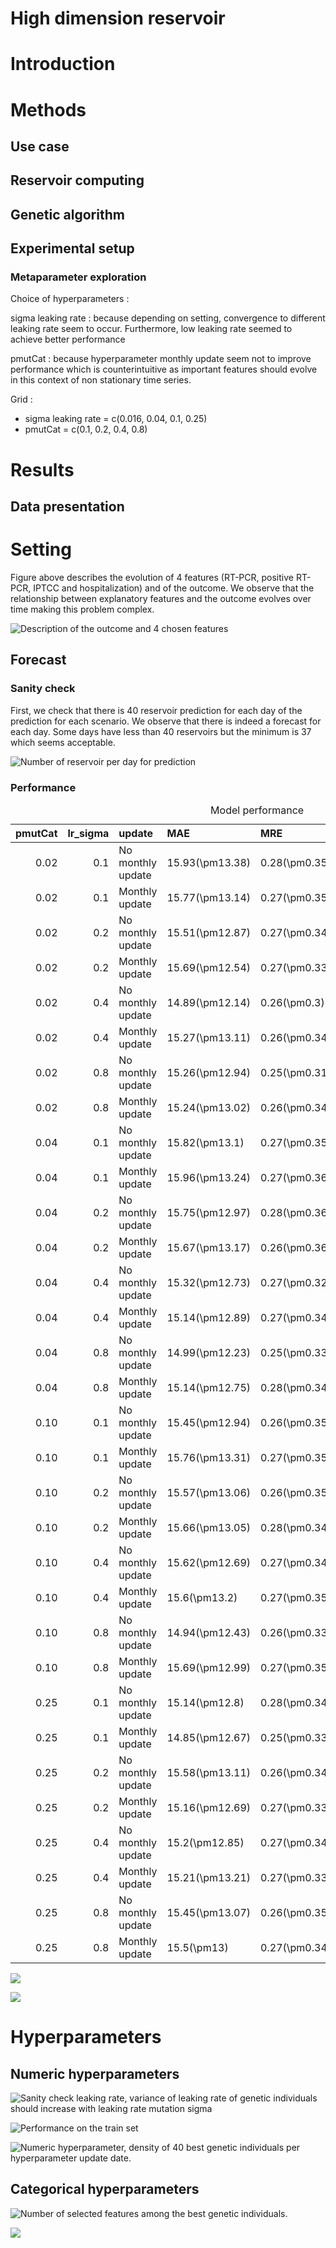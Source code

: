 High dimension reservoir
================

<script src="results_high_dim_rc_files/libs/kePrint-0.0.1/kePrint.js"></script>
<link href="results_high_dim_rc_files/libs/lightable-0.0.1/lightable.css" rel="stylesheet" />


# Introduction

# Methods

## Use case

## Reservoir computing

## Genetic algorithm

## Experimental setup

### Metaparameter exploration

Choice of hyperparameters :

sigma leaking rate : because depending on setting, convergence to
different leaking rate seem to occur. Furthermore, low leaking rate
seemed to achieve better performance

pmutCat : because hyperparameter monthly update seem not to improve
performance which is counterintuitive as important features should
evolve in this context of non stationary time series.

Grid :

- sigma leaking rate = c(0.016, 0.04, 0.1, 0.25)
- pmutCat = c(0.1, 0.2, 0.4, 0.8)

# Results

## Data presentation

# Setting

Figure above describes the evolution of 4 features (RT-PCR, positive
RT-PCR, IPTCC and hospitalization) and of the outcome. We observe that
the relationship between explanatory features and the outcome evolves
over time making this problem complex.

![Description of the outcome and 4 chosen
features](results_high_dim_rc_files/figure-commonmark/unnamed-chunk-2-1.png)

## Forecast

### Sanity check

First, we check that there is 40 reservoir prediction for each day of
the prediction for each scenario. We observe that there is indeed a
forecast for each day. Some days have less than 40 reservoirs but the
minimum is 37 which seems acceptable.

![Number of reservoir per day for
prediction](results_high_dim_rc_files/figure-commonmark/sanitycheck-1.png)

### Performance

<table class="table" style="margin-left: auto; margin-right: auto;">
<caption>Model performance</caption>
 <thead>
  <tr>
   <th style="text-align:right;"> pmutCat </th>
   <th style="text-align:right;"> lr_sigma </th>
   <th style="text-align:left;"> update </th>
   <th style="text-align:left;"> MAE </th>
   <th style="text-align:left;"> MRE </th>
   <th style="text-align:left;"> MAEB </th>
   <th style="text-align:left;"> MREB </th>
  </tr>
 </thead>
<tbody>
  <tr>
   <td style="text-align:right;"> 0.02 </td>
   <td style="text-align:right;"> 0.1 </td>
   <td style="text-align:left;"> No monthly update </td>
   <td style="text-align:left;"> 15.93(\pm13.38) </td>
   <td style="text-align:left;"> 0.28(\pm0.35) </td>
   <td style="text-align:left;"> -2.65(\pm5.74) </td>
   <td style="text-align:left;"> 0.9(\pm1.59) </td>
  </tr>
  <tr>
   <td style="text-align:right;"> 0.02 </td>
   <td style="text-align:right;"> 0.1 </td>
   <td style="text-align:left;"> Monthly update </td>
   <td style="text-align:left;"> 15.77(\pm13.14) </td>
   <td style="text-align:left;"> 0.27(\pm0.35) </td>
   <td style="text-align:left;"> -2.82(\pm5.05) </td>
   <td style="text-align:left;"> 0.87(\pm1.06) </td>
  </tr>
  <tr>
   <td style="text-align:right;"> 0.02 </td>
   <td style="text-align:right;"> 0.2 </td>
   <td style="text-align:left;"> No monthly update </td>
   <td style="text-align:left;"> 15.51(\pm12.87) </td>
   <td style="text-align:left;"> 0.27(\pm0.34) </td>
   <td style="text-align:left;"> -3.08(\pm5.82) </td>
   <td style="text-align:left;"> 0.88(\pm1.56) </td>
  </tr>
  <tr>
   <td style="text-align:right;"> 0.02 </td>
   <td style="text-align:right;"> 0.2 </td>
   <td style="text-align:left;"> Monthly update </td>
   <td style="text-align:left;"> 15.69(\pm12.54) </td>
   <td style="text-align:left;"> 0.27(\pm0.33) </td>
   <td style="text-align:left;"> -2.9(\pm5.79) </td>
   <td style="text-align:left;"> 0.85(\pm1.52) </td>
  </tr>
  <tr>
   <td style="text-align:right;"> 0.02 </td>
   <td style="text-align:right;"> 0.4 </td>
   <td style="text-align:left;"> No monthly update </td>
   <td style="text-align:left;"> 14.89(\pm12.14) </td>
   <td style="text-align:left;"> 0.26(\pm0.3) </td>
   <td style="text-align:left;"> -3.7(\pm7.36) </td>
   <td style="text-align:left;"> 0.84(\pm2.16) </td>
  </tr>
  <tr>
   <td style="text-align:right;"> 0.02 </td>
   <td style="text-align:right;"> 0.4 </td>
   <td style="text-align:left;"> Monthly update </td>
   <td style="text-align:left;"> 15.27(\pm13.11) </td>
   <td style="text-align:left;"> 0.26(\pm0.34) </td>
   <td style="text-align:left;"> -3.32(\pm5.8) </td>
   <td style="text-align:left;"> 0.88(\pm1.4) </td>
  </tr>
  <tr>
   <td style="text-align:right;"> 0.02 </td>
   <td style="text-align:right;"> 0.8 </td>
   <td style="text-align:left;"> No monthly update </td>
   <td style="text-align:left;"> 15.26(\pm12.94) </td>
   <td style="text-align:left;"> 0.25(\pm0.31) </td>
   <td style="text-align:left;"> -3.33(\pm7.88) </td>
   <td style="text-align:left;"> 0.84(\pm1.83) </td>
  </tr>
  <tr>
   <td style="text-align:right;"> 0.02 </td>
   <td style="text-align:right;"> 0.8 </td>
   <td style="text-align:left;"> Monthly update </td>
   <td style="text-align:left;"> 15.24(\pm13.02) </td>
   <td style="text-align:left;"> 0.26(\pm0.34) </td>
   <td style="text-align:left;"> -3.34(\pm7.14) </td>
   <td style="text-align:left;"> 0.87(\pm1.79) </td>
  </tr>
  <tr>
   <td style="text-align:right;"> 0.04 </td>
   <td style="text-align:right;"> 0.1 </td>
   <td style="text-align:left;"> No monthly update </td>
   <td style="text-align:left;"> 15.82(\pm13.1) </td>
   <td style="text-align:left;"> 0.27(\pm0.35) </td>
   <td style="text-align:left;"> -2.76(\pm5.86) </td>
   <td style="text-align:left;"> 0.9(\pm1.13) </td>
  </tr>
  <tr>
   <td style="text-align:right;"> 0.04 </td>
   <td style="text-align:right;"> 0.1 </td>
   <td style="text-align:left;"> Monthly update </td>
   <td style="text-align:left;"> 15.96(\pm13.24) </td>
   <td style="text-align:left;"> 0.27(\pm0.36) </td>
   <td style="text-align:left;"> -2.63(\pm5.34) </td>
   <td style="text-align:left;"> 0.89(\pm1.06) </td>
  </tr>
  <tr>
   <td style="text-align:right;"> 0.04 </td>
   <td style="text-align:right;"> 0.2 </td>
   <td style="text-align:left;"> No monthly update </td>
   <td style="text-align:left;"> 15.75(\pm12.97) </td>
   <td style="text-align:left;"> 0.28(\pm0.36) </td>
   <td style="text-align:left;"> -2.84(\pm5.67) </td>
   <td style="text-align:left;"> 0.89(\pm1.61) </td>
  </tr>
  <tr>
   <td style="text-align:right;"> 0.04 </td>
   <td style="text-align:right;"> 0.2 </td>
   <td style="text-align:left;"> Monthly update </td>
   <td style="text-align:left;"> 15.67(\pm13.17) </td>
   <td style="text-align:left;"> 0.26(\pm0.36) </td>
   <td style="text-align:left;"> -2.91(\pm5.07) </td>
   <td style="text-align:left;"> 0.89(\pm1.23) </td>
  </tr>
  <tr>
   <td style="text-align:right;"> 0.04 </td>
   <td style="text-align:right;"> 0.4 </td>
   <td style="text-align:left;"> No monthly update </td>
   <td style="text-align:left;"> 15.32(\pm12.73) </td>
   <td style="text-align:left;"> 0.27(\pm0.32) </td>
   <td style="text-align:left;"> -3.27(\pm6.5) </td>
   <td style="text-align:left;"> 0.81(\pm1.65) </td>
  </tr>
  <tr>
   <td style="text-align:right;"> 0.04 </td>
   <td style="text-align:right;"> 0.4 </td>
   <td style="text-align:left;"> Monthly update </td>
   <td style="text-align:left;"> 15.14(\pm12.89) </td>
   <td style="text-align:left;"> 0.27(\pm0.34) </td>
   <td style="text-align:left;"> -3.45(\pm5.8) </td>
   <td style="text-align:left;"> 0.86(\pm1.55) </td>
  </tr>
  <tr>
   <td style="text-align:right;"> 0.04 </td>
   <td style="text-align:right;"> 0.8 </td>
   <td style="text-align:left;"> No monthly update </td>
   <td style="text-align:left;"> 14.99(\pm12.23) </td>
   <td style="text-align:left;"> 0.25(\pm0.33) </td>
   <td style="text-align:left;"> -3.6(\pm7.4) </td>
   <td style="text-align:left;"> 0.82(\pm1.29) </td>
  </tr>
  <tr>
   <td style="text-align:right;"> 0.04 </td>
   <td style="text-align:right;"> 0.8 </td>
   <td style="text-align:left;"> Monthly update </td>
   <td style="text-align:left;"> 15.14(\pm12.75) </td>
   <td style="text-align:left;"> 0.28(\pm0.34) </td>
   <td style="text-align:left;"> -3.44(\pm6.18) </td>
   <td style="text-align:left;"> 0.86(\pm1.68) </td>
  </tr>
  <tr>
   <td style="text-align:right;"> 0.10 </td>
   <td style="text-align:right;"> 0.1 </td>
   <td style="text-align:left;"> No monthly update </td>
   <td style="text-align:left;"> 15.45(\pm12.94) </td>
   <td style="text-align:left;"> 0.26(\pm0.35) </td>
   <td style="text-align:left;"> -3.13(\pm6.01) </td>
   <td style="text-align:left;"> 0.86(\pm1.62) </td>
  </tr>
  <tr>
   <td style="text-align:right;"> 0.10 </td>
   <td style="text-align:right;"> 0.1 </td>
   <td style="text-align:left;"> Monthly update </td>
   <td style="text-align:left;"> 15.76(\pm13.31) </td>
   <td style="text-align:left;"> 0.27(\pm0.35) </td>
   <td style="text-align:left;"> -2.82(\pm5.51) </td>
   <td style="text-align:left;"> 0.89(\pm1.45) </td>
  </tr>
  <tr>
   <td style="text-align:right;"> 0.10 </td>
   <td style="text-align:right;"> 0.2 </td>
   <td style="text-align:left;"> No monthly update </td>
   <td style="text-align:left;"> 15.57(\pm13.06) </td>
   <td style="text-align:left;"> 0.26(\pm0.35) </td>
   <td style="text-align:left;"> -3.02(\pm6.21) </td>
   <td style="text-align:left;"> 0.89(\pm1.13) </td>
  </tr>
  <tr>
   <td style="text-align:right;"> 0.10 </td>
   <td style="text-align:right;"> 0.2 </td>
   <td style="text-align:left;"> Monthly update </td>
   <td style="text-align:left;"> 15.66(\pm13.05) </td>
   <td style="text-align:left;"> 0.28(\pm0.34) </td>
   <td style="text-align:left;"> -2.93(\pm5.38) </td>
   <td style="text-align:left;"> 0.89(\pm1.67) </td>
  </tr>
  <tr>
   <td style="text-align:right;"> 0.10 </td>
   <td style="text-align:right;"> 0.4 </td>
   <td style="text-align:left;"> No monthly update </td>
   <td style="text-align:left;"> 15.62(\pm12.69) </td>
   <td style="text-align:left;"> 0.27(\pm0.34) </td>
   <td style="text-align:left;"> -2.97(\pm5.84) </td>
   <td style="text-align:left;"> 0.87(\pm1.56) </td>
  </tr>
  <tr>
   <td style="text-align:right;"> 0.10 </td>
   <td style="text-align:right;"> 0.4 </td>
   <td style="text-align:left;"> Monthly update </td>
   <td style="text-align:left;"> 15.6(\pm13.2) </td>
   <td style="text-align:left;"> 0.27(\pm0.35) </td>
   <td style="text-align:left;"> -2.99(\pm5.5) </td>
   <td style="text-align:left;"> 0.88(\pm1.36) </td>
  </tr>
  <tr>
   <td style="text-align:right;"> 0.10 </td>
   <td style="text-align:right;"> 0.8 </td>
   <td style="text-align:left;"> No monthly update </td>
   <td style="text-align:left;"> 14.94(\pm12.43) </td>
   <td style="text-align:left;"> 0.26(\pm0.33) </td>
   <td style="text-align:left;"> -3.65(\pm6.71) </td>
   <td style="text-align:left;"> 0.82(\pm1.64) </td>
  </tr>
  <tr>
   <td style="text-align:right;"> 0.10 </td>
   <td style="text-align:right;"> 0.8 </td>
   <td style="text-align:left;"> Monthly update </td>
   <td style="text-align:left;"> 15.69(\pm12.99) </td>
   <td style="text-align:left;"> 0.27(\pm0.35) </td>
   <td style="text-align:left;"> -2.9(\pm5.41) </td>
   <td style="text-align:left;"> 0.89(\pm1.37) </td>
  </tr>
  <tr>
   <td style="text-align:right;"> 0.25 </td>
   <td style="text-align:right;"> 0.1 </td>
   <td style="text-align:left;"> No monthly update </td>
   <td style="text-align:left;"> 15.14(\pm12.8) </td>
   <td style="text-align:left;"> 0.28(\pm0.34) </td>
   <td style="text-align:left;"> -3.45(\pm6.33) </td>
   <td style="text-align:left;"> 0.85(\pm1.71) </td>
  </tr>
  <tr>
   <td style="text-align:right;"> 0.25 </td>
   <td style="text-align:right;"> 0.1 </td>
   <td style="text-align:left;"> Monthly update </td>
   <td style="text-align:left;"> 14.85(\pm12.67) </td>
   <td style="text-align:left;"> 0.25(\pm0.33) </td>
   <td style="text-align:left;"> -3.73(\pm5.97) </td>
   <td style="text-align:left;"> 0.84(\pm1.17) </td>
  </tr>
  <tr>
   <td style="text-align:right;"> 0.25 </td>
   <td style="text-align:right;"> 0.2 </td>
   <td style="text-align:left;"> No monthly update </td>
   <td style="text-align:left;"> 15.58(\pm13.11) </td>
   <td style="text-align:left;"> 0.26(\pm0.34) </td>
   <td style="text-align:left;"> -3.01(\pm6) </td>
   <td style="text-align:left;"> 0.86(\pm1.59) </td>
  </tr>
  <tr>
   <td style="text-align:right;"> 0.25 </td>
   <td style="text-align:right;"> 0.2 </td>
   <td style="text-align:left;"> Monthly update </td>
   <td style="text-align:left;"> 15.16(\pm12.69) </td>
   <td style="text-align:left;"> 0.27(\pm0.33) </td>
   <td style="text-align:left;"> -3.42(\pm5.9) </td>
   <td style="text-align:left;"> 0.85(\pm1.34) </td>
  </tr>
  <tr>
   <td style="text-align:right;"> 0.25 </td>
   <td style="text-align:right;"> 0.4 </td>
   <td style="text-align:left;"> No monthly update </td>
   <td style="text-align:left;"> 15.2(\pm12.85) </td>
   <td style="text-align:left;"> 0.27(\pm0.34) </td>
   <td style="text-align:left;"> -3.39(\pm7.27) </td>
   <td style="text-align:left;"> 0.84(\pm1.44) </td>
  </tr>
  <tr>
   <td style="text-align:right;"> 0.25 </td>
   <td style="text-align:right;"> 0.4 </td>
   <td style="text-align:left;"> Monthly update </td>
   <td style="text-align:left;"> 15.21(\pm13.21) </td>
   <td style="text-align:left;"> 0.27(\pm0.33) </td>
   <td style="text-align:left;"> -3.37(\pm5.68) </td>
   <td style="text-align:left;"> 0.86(\pm1.44) </td>
  </tr>
  <tr>
   <td style="text-align:right;"> 0.25 </td>
   <td style="text-align:right;"> 0.8 </td>
   <td style="text-align:left;"> No monthly update </td>
   <td style="text-align:left;"> 15.45(\pm13.07) </td>
   <td style="text-align:left;"> 0.26(\pm0.35) </td>
   <td style="text-align:left;"> -3.14(\pm6.32) </td>
   <td style="text-align:left;"> 0.85(\pm1.12) </td>
  </tr>
  <tr>
   <td style="text-align:right;"> 0.25 </td>
   <td style="text-align:right;"> 0.8 </td>
   <td style="text-align:left;"> Monthly update </td>
   <td style="text-align:left;"> 15.5(\pm13) </td>
   <td style="text-align:left;"> 0.27(\pm0.34) </td>
   <td style="text-align:left;"> -3.09(\pm5.34) </td>
   <td style="text-align:left;"> 0.86(\pm1.19) </td>
  </tr>
</tbody>
</table>

![](results_high_dim_rc_files/figure-commonmark/tileperf-1.png)

![](results_high_dim_rc_files/figure-commonmark/lineperf-1.png)

# Hyperparameters

## Numeric hyperparameters

![Sanity check leaking rate, variance of leaking rate of genetic
individuals should increase with leaking rate mutation
sigma](results_high_dim_rc_files/figure-commonmark/unnamed-chunk-6-1.png)

![Performance on the train
set](results_high_dim_rc_files/figure-commonmark/unnamed-chunk-7-1.png)

![Numeric hyperparameter, density of 40 best genetic individuals per
hyperparameter update
date.](results_high_dim_rc_files/figure-commonmark/unnamed-chunk-8-1.png)

## Categorical hyperparameters

![Number of selected features among the best genetic
individuals.](results_high_dim_rc_files/figure-commonmark/unnamed-chunk-9-1.png)

![](results_high_dim_rc_files/figure-commonmark/freqselectionfeatures-1.png)
